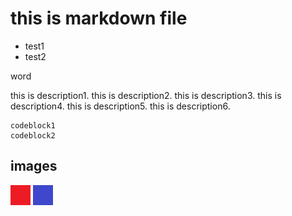 # this is markdown file

- test1
- test2

word

this is description1.
this is description2.
this is description3.
this is description4.
this is description5.
this is description6.

```
codeblock1
codeblock2
```

## images

![A](img/a.png)
![B](img/a/b.jpg)
